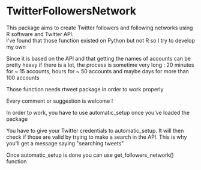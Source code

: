 # TwitterFollowersNetwork

This package aims to create Twitter followers and following networks using R software and Twitter API.  
I've found that those function existed on Python but not R so I try to develop my own  

Since it is based on the API and that getting the names of accounts can be pretty heavy if there is a lot, the process is sometime very long : 20 minutes for ~ 15 accounts, hours for ~ 50 accounts and maybe days for more than 100 accounts  

Those function needs rtweet package in order to work properly  

Every comment or suggestion is welcome !

    

In order to work, you have to use automatic_setup once you've loaded the package  
  
You have to give your Twitter credentials to automatic_setup. It will then check if those are valid by trying to make a search in the API. This is why you'll get a message saying "searching tweets"  
  
Once automatic_setup is done you can use get_followers_network() function
